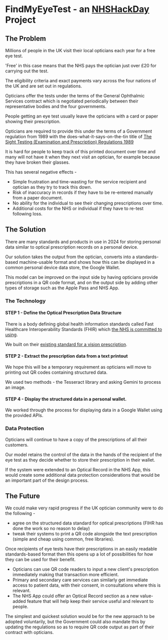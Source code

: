 # FindMyEyeTest - an [NHSHackDay](https://nhshackday.com/) Project

## The Problem

Millions of people in the UK visit their local opticians each year for a free eye test.

'Free' in this case means that the NHS pays the optician just over £20 for carrying out the test.

The eligibility criteria and exact payments vary across the four nations of the UK and are set out in regulations.

Opticians offer the tests under the terms of the General Ophthalmic Services contract which is negotiated periodically between their representative bodies and the four governments.

People getting an eye test usually leave the opticians with a card or paper showing their prescription.

Opticians are required to provide this under the terms of a Government regulation from 1989 with the does-what-it-says-on-the-tin title of [The Sight Testing (Examination and Prescription) Regulations 1989](https://www.legislation.gov.uk/uksi/1989/1176/regulation/5/made)

It is hard for people to keep track of this printed document over time and many will not have it when they next visit an optician, for example because they have broken their glasses.

This has several negative effects -

- Simple frustration and time-wasting for the service recipient and optician as they try to track this down.
- Risk of inaccuracy in records if they have to be re-entered manually from a paper document.
- No ability for the individual to see their changing prescriptions over time.
- Additional costs for the NHS or individual if they have to re-test following loss.

## The Solution

There are many standards and products in use in 2024 for storing personal data similar to optical prescription records on a personal device.

Our solution takes the output from the optician, converts into a standards-based machine-usable format and shows how this can be displayed in a common personal device data store, the Google Wallet.

This model can be improved on the input side by having opticians provide prescriptions in a QR code format, and on the output side by adding other types of storage such as the Apple Pass and NHS App.

### The Technology

#### STEP 1 - Define the Optical Prescription Data Structure

There is a body defining global health information standards called Fast Healthcare Interoperability Standards (FHIR) which [the NHS is committed to using](https://digital.nhs.uk/services/fhir-apis).

We built on their [existing standard for a vision prescription](https://build.fhir.org/visionprescription.html).

#### STEP 2 - Extract the prescription data from a text printout

We hope this will be a temporary requirement as opticians will move to printing out QR codes containing structured data.

We used two methods - the Tesseract library and asking Gemini to process an image.

#### STEP 4 - Display the structured data in a personal wallet.

We worked through the process for displaying data in a Google Wallet using the provided APIs.

### Data Protection

Opticians will continue to have a copy of the prescriptions of all their customers.

Our model retains the control of the data in the hands of the recipient of the eye test as they decide whether to store their prescription in their wallet.

If the system were extended to an Optical Record in the NHS App, this would create some additional data protection considerations that would be an important part of the design process.

## The Future

We could make very rapid progress if the UK optician community were to do the following -

- agree on the structured data standard for optical prescriptions (FIHR has done the work so no reason to delay)
- tweak their systems to print a QR code alongside the text prescription (simple and cheap using common, free libraries).

Once recipients of eye tests have their prescriptions in an easily readable standards-based format then this opens up a lot of possibilities for how they can be used for their benefit.

- Opticians can use QR code readers to input a new client's prescription immediately making that transaction more efficient.
- Primary and secondary care services can similarly get immediate access to patient data, with their consent, in consultations where this is relevant.
- The NHS App could offer an Optical Record section as a new value-added feature that will help keep their service useful and relevant to people.

The simplest and quickest solution would be for the new approach to be adopted voluntarily, but the Government could also mandate this by updating the regulations so as to require QR code output as part of their contract with opticians.





